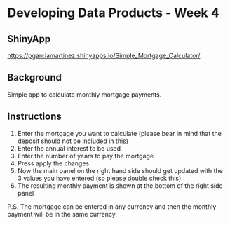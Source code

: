 # Developing Data Products - Week 4

## ShinyApp

https://pgarciamartinez.shinyapps.io/Simple_Mortgage_Calculator/

## Background

Simple app to calculate monthly mortgage payments. 

## Instructions

1. Enter the mortgage you want to calculate (please bear in mind that the deposit should not be included in this)
2. Enter the annual interest to be used
3. Enter the number of years to pay the mortgage
4. Press apply the changes
5. Now the main panel on the right hand side should get updated with the 3 values you have entered (so please double check this)
6. The resulting monthly payment is shown at the bottom of the right side panel

P.S. The mortgage can be entered in any currency and then the monthly payment will be in the same currency.
